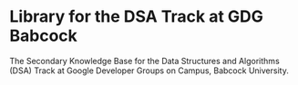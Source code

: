 # Library for the DSA Track at GDG Babcock

The Secondary Knowledge Base for the Data Structures and Algorithms (DSA) Track at Google Developer Groups on Campus, Babcock University.

